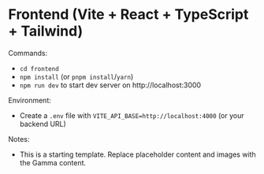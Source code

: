 # Frontend (Vite + React + TypeScript + Tailwind)

Commands:

- `cd frontend`
- `npm install` (or `pnpm install`/`yarn`)
- `npm run dev` to start dev server on http://localhost:3000

Environment:
- Create a `.env` file with `VITE_API_BASE=http://localhost:4000` (or your backend URL)

Notes:
- This is a starting template. Replace placeholder content and images with the Gamma content.
